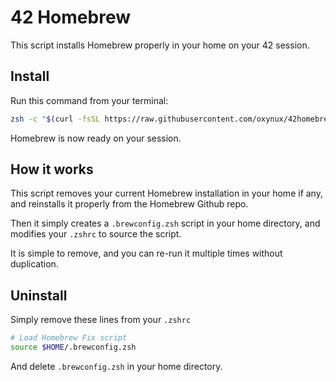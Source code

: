 42 Homebrew
===========

This script installs Homebrew properly in your home on your 42 session.

Install
-------
Run this command from your terminal:

```sh
zsh -c "$(curl -fsSL https://raw.githubusercontent.com/oxynux/42homebrew/master/install.sh)"
```

Homebrew is now ready on your session.

How it works
------------
This script removes your current Homebrew installation in your home if any, and reinstalls it properly from the Homebrew Github repo.

Then it simply creates a `.brewconfig.zsh` script in your home directory, and modifies your `.zshrc` to source the script.

It is simple to remove, and you can re-run it multiple times without duplication.


Uninstall
---------
Simply remove these lines from your `.zshrc`

```sh
# Load Homebrew Fix script
source $HOME/.brewconfig.zsh
```

And delete `.brewconfig.zsh` in your home directory.